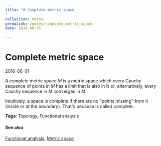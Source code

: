 ```yaml
---
title: "# Complete metric space
"
collection: notes
permalink: /notes/complete_metric_space
date: 2016-06-01

---
```


# Complete metric space

2016-06-01

A complete metric space $M$ is a metric space which every Cauchy sequence of points in $M$ has a limit that is also in N or, alternatively, every Cauchy sequence in $M$ converges in $M$.

Intuitively, a space is complete if there are no "points missing" from it (inside or at the boundary). That's because is called complete.

***Tags***: Topology, Functional analysis

#### See also
[Functional analysis](/notes/functional_analysis), [Metric space](/notes/metric_space)






